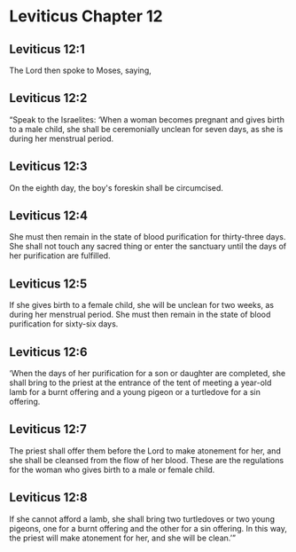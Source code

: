 # Leviticus Chapter 12

## Leviticus 12:1

The Lord then spoke to Moses, saying,

## Leviticus 12:2

“Speak to the Israelites: ‘When a woman becomes pregnant and gives birth to a male child, she shall be ceremonially unclean for seven days, as she is during her menstrual period.

## Leviticus 12:3

On the eighth day, the boy's foreskin shall be circumcised.

## Leviticus 12:4

She must then remain in the state of blood purification for thirty-three days. She shall not touch any sacred thing or enter the sanctuary until the days of her purification are fulfilled.

## Leviticus 12:5

If she gives birth to a female child, she will be unclean for two weeks, as during her menstrual period. She must then remain in the state of blood purification for sixty-six days.

## Leviticus 12:6

‘When the days of her purification for a son or daughter are completed, she shall bring to the priest at the entrance of the tent of meeting a year-old lamb for a burnt offering and a young pigeon or a turtledove for a sin offering.

## Leviticus 12:7

The priest shall offer them before the Lord to make atonement for her, and she shall be cleansed from the flow of her blood. These are the regulations for the woman who gives birth to a male or female child.

## Leviticus 12:8

If she cannot afford a lamb, she shall bring two turtledoves or two young pigeons, one for a burnt offering and the other for a sin offering. In this way, the priest will make atonement for her, and she will be clean.’”
